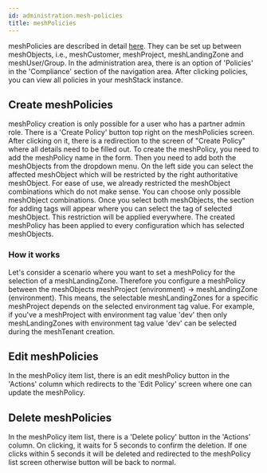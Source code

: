 ```yaml
---
id: administration.mesh-policies
title: meshPolicies
---
```


meshPolicies are described in detail [here](meshcloud.policies.md). They can be set up between meshObjects, i.e., meshCustomer, meshProject,
meshLandingZone and meshUser/Group. In the administration area, there is an option of 'Policies' in the 'Compliance'
section of the navigation area. After clicking policies, you can view all policies in your meshStack instance.

## Create meshPolicies

meshPolicy creation is only possible for a user who has a partner admin role. There is a 'Create Policy' button top
right on the meshPolicies screen. After clicking on it, there is a redirection to the screen of "Create Policy" where all
details need to be filled out. To create the meshPolicy, you need to add the meshPolicy name in the form. Then you need to add
both the meshObjects from the dropdown menu. On the left side you can select the affected meshObject which will be
restricted by the right authoritative meshObject. For ease of use, we already restricted the meshObject combinations which
do not make sense. You can choose only possible meshObject combinations. Once you select both meshObjects, the section
for adding tags will appear where you can select the tag of selected meshObject. This restriction will be
applied everywhere. The created meshPolicy has been applied to every configuration which has selected meshObjects.

### How it works

Let's consider a scenario where you want to set a meshPolicy for the selection of a meshLandingZone. Therefore you configure
a meshPolicy between the meshObjects meshProject (environment) -> meshLandingZone (environment). This means, the selectable
meshLandingZones for a specific meshProject depends on the selected environment tag value. For example, if you've a meshProject with environment
tag value 'dev' then only meshLandingZones with environment tag value 'dev' can be selected during the meshTenant creation.

## Edit meshPolicies

In the meshPolicy item list, there is an edit meshPolicy button in the 'Actions' column which redirects to the 'Edit Policy'
screen where one can update the meshPolicy.

## Delete meshPolicies

In the meshPolicy item list, there is a 'Delete policy' button in the 'Actions' column. On clicking, it waits for 5 seconds
to confirm the deletion. If one clicks within 5 seconds it will be deleted and redirected to the meshPolicy list screen
otherwise button will be back to normal.
